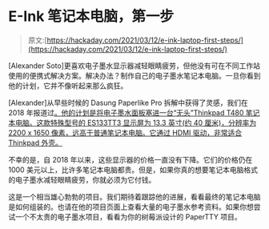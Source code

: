 # E-Ink 笔记本电脑，第一步

> 原文:[https://hackaday.com/2021/03/12/e-ink-laptop-first-steps/](https://hackaday.com/2021/03/12/e-ink-laptop-first-steps/)

[Alexander Soto]更喜欢电子墨水显示器减轻眼睛疲劳，但他没有可在不同工作站使用的便携式解决方案。解决办法？制作自己的电子墨水笔记本电脑。一旦你看到他的计划，它并不像听起来那么疯狂。

[Alexander]从早些时候的 Dasung Paperlike Pro 拆解中获得了灵感，我们在 2018 年报道过[。他的计划是将电子墨水面板塞进一台“无头”Thinkpad T480 笔记本电脑。这款特殊型号的 ES133TT3 显示屏为 13.3 英寸(约 40 厘米)，分辨率为 2200 x 1650 像素，远高于普通笔记本电脑。它通过 HDMI 驱动，非常适合 Thinkpad 外壳。](https://hackaday.com/2018/02/14/tearing-down-a-1000-e-ink-display/)

不幸的是，自 2018 年以来，这些显示器的价格一直没有下降。它们的价格仍在 1000 美元以上，比许多笔记本电脑都贵。但是，如果你真的想要笔记本电脑格式的电子墨水减轻眼睛疲劳，你就必须为它付钱。

这是一个相当雄心勃勃的项目。我们期待着跟踪他的进展，看看最终的笔记本电脑是如何组装的。也请在他的项目页面上查看大量的电子墨水参考资料。如果你想尝试一个不太贵的电子墨水项目，看看为你的树莓派设计的 PaperTTY 项目。